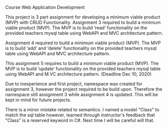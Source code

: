 Course Web Application Development

This project is 3 part assignment for developing a minimum viable product (MVP) with CRUD Functionality.
Assignment 3 required to build a minimum viable product (MVP). The MVP is to build ‘read’ functionality on the provided teachers mysql table using WebAPI and MVC architecture
pattern.

Assignment 4 required to build a minimum viable product (MVP). The MVP is to build ‘add’ and ‘delete’ functionality on the provided teachers mysql table using WebAPI and MVC
architecture pattern.

This assignment 5 requires  to build a minimum viable product (MVP). The MVP is to build ‘update’ functionality on the provided teachers mysql table using WebAPI and M
VC architecture pattern. (Deadline Dec 10, 2020)

Due to inexperience and first project, namespace was created for assignment 3, however the project required to be build upon. Therefore the namespace still assignment 3 
while assignment 4 is updated. This will be kept in mind for future projects.

There is a minor mistake related to semantics. I named a model "Class" to match the sql table however, learned through instructor's feedback that "Class" is a reserved keyword 
in C#. Next time I will be careful will that.
